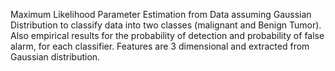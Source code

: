 Maximum Likelihood Parameter Estimation from Data assuming Gaussian Distribution to classify data into two classes (malignant and Benign Tumor). Also empirical results for the probability of detection and probability of false alarm, for each classifier. Features are 3 dimensional and extracted from Gaussian distribution.